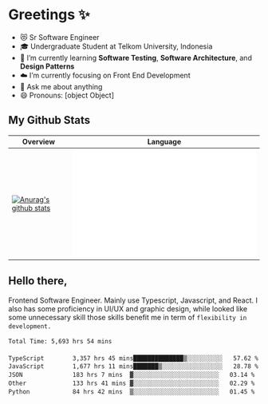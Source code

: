 # Greetings ✨
- 😻 Sr Software Engineer
- 🎓 Undergraduate Student at Telkom University, Indonesia
- 🌱 I’m currently learning **Software Testing**, **Software Architecture**, and **Design Patterns**
- ☁️ I’m currently focusing on Front End Development
- 💬 Ask me about anything
- 😄 Pronouns: [object Object]

## My Github Stats

| Overview | Language |
| --- | --- |
|[![Anurag's github stats](https://github-readme-stats.vercel.app/api?username=abui-am&count_private=true)](https://github.com/anuraghazra/github-readme-stats)|![Language](https://raw.githubusercontent.com/abui-am/stats/c6455f656dfce7acd3951e5ec5b25d72af0b2ee3/generated/languages.svg)|

## Hello there, 
Frontend Software Engineer. 
Mainly use Typescript, Javascript, and React. I also has some proficiency in UI/UX and graphic design, while looked like some unnecessary skill those skills benefit me in term of `flexibility in development.`


<!--START_SECTION:waka-->

```txt
Total Time: 5,693 hrs 54 mins

TypeScript        3,357 hrs 45 mins██████████████▒░░░░░░░░░░   57.62 %
JavaScript        1,677 hrs 11 mins███████▒░░░░░░░░░░░░░░░░░   28.78 %
JSON              183 hrs 7 mins  ▓░░░░░░░░░░░░░░░░░░░░░░░░   03.14 %
Other             133 hrs 41 mins ▓░░░░░░░░░░░░░░░░░░░░░░░░   02.29 %
Python            84 hrs 42 mins  ▒░░░░░░░░░░░░░░░░░░░░░░░░   01.45 %
```

<!--END_SECTION:waka-->
